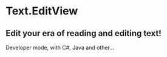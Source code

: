 # Text.EditView
## Edit your era of reading and editing text!
Developer mode, with C#, Java and other...
